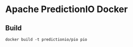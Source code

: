 Apache PredictionIO Docker
==========================

## Build

```
docker build -t predictionio/pio pio
```


